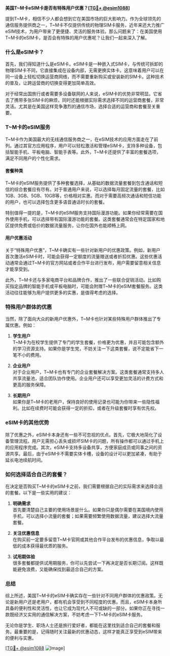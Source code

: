 **美国T~M卡eSIM卡是否有特殊用户优惠？[[TG💪+ @esim1088](https://t.me/s/esim1088)]**

提到T~M卡，相信不少人都会想到它在美国市场的巨大影响力。作为全球领先的通信服务提供商之一，T~M卡不仅提供传统的物理SIM卡服务，近年来还大力推广eSIM技术，为用户带来了更便捷、灵活的服务体验。那么问题来了：在美国使用T~M卡的eSIM卡，是否会有特殊的用户优惠呢？让我们一起来深入了解。

### 什么是eSIM卡？

首先，我们得知道什么是eSIM卡。eSIM卡是一种嵌入式SIM卡，与传统可拆卸的物理SIM卡不同，它直接集成在设备内部，无需更换实体卡。这意味着用户可以在同一设备上轻松切换运营商网络，而不需要重新购买或安装新的SIM卡。这种技术的普及，让跨运营商的切换变得更加简单高效。

对于经常出国旅行或者需要多设备联网的人来说，eSIM卡的优势非常明显。它省去了携带多张SIM卡的麻烦，同时还能根据实际需求选择不同的运营商套餐，非常灵活。尤其是在美国这样竞争激烈的通信市场，选择合适的运营商和套餐至关重要。

### T~M卡的eSIM服务

T~M卡作为美国最大的无线通信服务商之一，在eSIM技术的应用方面走在了前列。通过其官方应用程序，用户可以轻松激活和管理eSIM卡，支持多种设备，包括智能手机、平板电脑、智能手表等。此外，T~M卡还提供了丰富的套餐选项，满足不同用户的个性化需求。

#### 套餐种类

T~M卡的eSIM服务提供了多种套餐选择，从基础的数据流量套餐到包含通话和短信的综合套餐应有尽有。对于普通用户来说，可以选择每月固定流量的套餐，比如1GB、3GB、5GB、10GB等，价格相对实惠。而对于需要高频次通话和短信功能的用户，也可以选择包含更多语音通话时长的套餐。

特别值得一提的是，T~M卡的eSIM服务支持国际漫游功能。如果你经常需要在国外使用手机，可以选择带有国际漫游功能的套餐。这类套餐通常会在特定国家和地区提供免费或低价的数据流量服务，让你在国外也能顺畅上网。

#### 用户优惠活动

关于“特殊用户优惠”，T~M卡确实有一些针对新用户的优惠政策。例如，新用户首次激活eSIM卡时，可能会获得一定额度的流量赠送或者折扣优惠。这些优惠活动通常会通过T~M卡的官方网站或者合作平台进行发布，用户需要留意相关信息才能享受到。

此外，T~M卡还与多家电商平台和品牌合作，推出了一些联合促销活动。比如购买指定品牌的智能手机或平板电脑时，可能会附赠T~M卡的eSIM套餐服务。这类活动往往能够为用户提供更多的实惠，是值得考虑的选择。

### 特殊用户群体的优惠

当然，除了面向大众的新用户优惠外，T~M卡也针对某些特殊用户群体推出了专属优惠。例如：

1. **学生用户**  
   T~M卡为在校学生提供了专门的学生套餐，价格更为优惠，并且可能包含额外的学习资源支持。如果你是学生党，不妨关注一下这类套餐，说不定能省下一笔不小的费用。

2. **企业用户**  
   对于企业用户，T~M卡也有专门的企业套餐解决方案。这类套餐通常支持多人共享流量池，适合团队协作使用。企业用户还可以享受更加灵活的计费方式和更高的服务保障。

3. **长期用户**  
   如果你是T~M卡的老用户，保持良好的使用记录也可能为你带来一些隐性福利。比如在续费时可能会获得一定的折扣，或者在升级套餐时享有优先权。

### eSIM卡的其他优势

除了优惠之外，eSIM卡本身还有一些不可忽视的优点。首先，它极大地简化了设备管理流程。用户无需担心丢失或损坏SIM卡的问题，所有操作都可以通过手机上的应用程序完成。其次，eSIM卡支持多设备共享，方便家庭成员或同事之间的资源共享。最后，由于eSIM卡不需要实体卡槽，设备的设计可以更加紧凑，有助于延长电池续航时间。

### 如何选择适合自己的套餐？

在决定是否购买T~M卡的eSIM卡之前，我们需要根据自己的实际需求来选择合适的套餐。以下是一些实用的建议：

1. **明确需求**  
   首先要清楚自己主要的使用场景是什么。如果你只是偶尔需要在美国境内使用手机，可以选择小流量的套餐；如果需要频繁使用数据流量，建议选择大流量套餐。

2. **关注优惠信息**  
   在购买前一定要多留意T~M卡官网或其他合作平台发布的优惠信息，争取以最低的成本获得最优质的服务。

3. **试用期体验**  
   很多套餐都提供试用期服务，你可以先尝试一下再决定是否长期订阅。这样既能避免浪费，又能确保找到最适合自己的方案。

### 总结

综上所述，美国T~M卡的eSIM卡确实存在一些针对不同用户群体的优惠政策。无论是新用户还是老用户，都有机会享受到不同程度的优惠。而且，eSIM卡本身所具备的便利性和灵活性，也让它成为现代人不可或缺的一部分。如果你正在寻找一款既经济又实用的通信解决方案，不妨考虑一下T~M卡的eSIM卡服务。

无论你是学生、职场人士还是旅行爱好者，都能在这里找到适合自己的套餐和服务。最重要的是，记得随时关注最新的优惠动态，这样才能真正享受到eSIM带来的便利与实惠。

[[TG💪+ @esim1088](https://t.me/s/esim1088) ![Image](https://i.postimg.cc/4NQfJmqS/Snipaste-2025-05-13-00-14-12.png)]